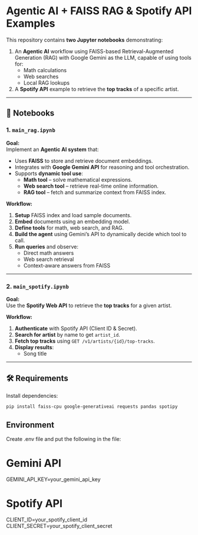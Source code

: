 # Agentic AI + FAISS RAG & Spotify API Examples

This repository contains **two Jupyter notebooks** demonstrating:
1. An **Agentic AI** workflow using FAISS-based Retrieval-Augmented Generation (RAG) with Google Gemini as the LLM, capable of using tools for:
   - Math calculations
   - Web searches
   - Local RAG lookups
2. A **Spotify API** example to retrieve the **top tracks** of a specific artist.

---

## 📂 Notebooks

### 1. `main_rag.ipynb`
**Goal:**  
Implement an **Agentic AI system** that:
- Uses **FAISS** to store and retrieve document embeddings.
- Integrates with **Google Gemini API** for reasoning and tool orchestration.
- Supports **dynamic tool use**:
  - **Math tool** – solve mathematical expressions.
  - **Web search tool** – retrieve real-time online information.
  - **RAG tool** – fetch and summarize context from FAISS index.

**Workflow:**
1. **Setup** FAISS index and load sample documents.
2. **Embed** documents using an embedding model.
3. **Define tools** for math, web search, and RAG.
4. **Build the agent** using Gemini’s API to dynamically decide which tool to call.
5. **Run queries** and observe:
   - Direct math answers
   - Web search retrieval
   - Context-aware answers from FAISS

---

### 2. `main_spotify.ipynb`
**Goal:**  
Use the **Spotify Web API** to retrieve the **top tracks** for a given artist.

**Workflow:**
1. **Authenticate** with Spotify API (Client ID & Secret).
2. **Search for artist** by name to get `artist_id`.
3. **Fetch top tracks** using `GET /v1/artists/{id}/top-tracks`.
4. **Display results**:
   - Song title

---

## 🛠️ Requirements

Install dependencies:

```bash
pip install faiss-cpu google-generativeai requests pandas spotipy
```

## Environment
Create .env file and put the following in the file:

# Gemini API
GEMINI_API_KEY=your_gemini_api_key

# Spotify API
CLIENT_ID=your_spotify_client_id
CLIENT_SECRET=your_spotify_client_secret
